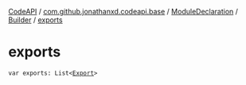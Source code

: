 [CodeAPI](../../../index.md) / [com.github.jonathanxd.codeapi.base](../../index.md) / [ModuleDeclaration](../index.md) / [Builder](index.md) / [exports](.)

# exports

`var exports: List<`[`Export`](../../-export/index.md)`>`